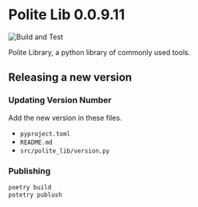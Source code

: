 # Polite Lib 0.0.9.11
![Build and Test](https://github.com/politeauthority/polite-lib/actions/workflows/validate.yaml/badge.svg)

Polite Library, a python library of commonly used tools.

## Releasing a new version
### Updating Version Number
Add the new version in these files.
- `pyproject.toml`
- `README.md`
- `src/polite_lib/version.py`

### Publishing
```bash
poetry build
potetry publush
```
